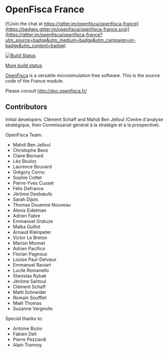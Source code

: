 # OpenFisca France

[![Join the chat at https://gitter.im/openfisca/openfisca-france](https://badges.gitter.im/openfisca/openfisca-france.svg)](https://gitter.im/openfisca/openfisca-france?utm_source=badge&utm_medium=badge&utm_campaign=pr-badge&utm_content=badge)

[![Build Status](https://travis-ci.org/openfisca/openfisca-france.svg?branch=master)](https://travis-ci.org/openfisca/openfisca-france)

[More build status](http://www.openfisca.fr/build-status)

[OpenFisca](http://www.openfisca.fr/) is a versatile microsimulation free software.
This is the source code of the France module.

Please consult http://doc.openfisca.fr/

## Contributors

Initial developers: Clément Schaff and Mahdi Ben Jelloul (Centre d'analyse stratégique, then Commissariat général à la stratégie et à la prospective).

OpenFisca Team:
  - Mahdi Ben Jelloul
  - Christophe Benz
  - Claire Bernard
  - Léo Bouloc
  - Laurence Bouvard
  - Grégory Cornu
  - Sophie Cottet
  - Pierre-Yves Cusset
  - Félix Defrance
  - Jérôme Desbœufs
  - Sarah Dijols
  - Thomas Douenne <span class="label label-success">Nouveau</span>
  - Alexis Eidelman
  - Adrien Fabre
  - Emmanuel Gratuze
  - Malka Guillot
  - Arnaud Kleinpeter
  - Victor Le Breton
  - Marion Monnet
  - Adrien Pacifico
  - Florian Pagnoux
  - Louise Paul-Delvaux
  - Emmanuel Raviart
  - Lucile Romanello
  - Stanislas Rybak
  - Jérôme Santoul
  - Clément Schaff
  - Matti Schneider
  - Romain Soufflet
  - Maël Thomas
  - Suzanne Vergnolle

Special thanks to:
  - Antoine Bozio
  - Fabien Dell
  - Pierre Pezziardi
  - Alain Trannoy

